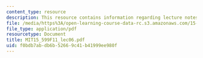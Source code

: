 ```yaml
---
content_type: resource
description: This resource contains information regarding lecture notes.
file: /media/https%3A/open-learning-course-data-rc.s3.amazonaws.com/15-599-workshop-in-it-collaborative-innovation-networks-fall-2011/f0bdb7abdb6b52669c41b41999ee980f_MIT15_599F11_lec06.pdf
file_type: application/pdf
resourcetype: Document
title: MIT15_599F11_lec06.pdf
uid: f0bdb7ab-db6b-5266-9c41-b41999ee980f
---
```

